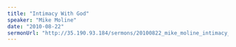 ```yaml
---
title: "Intimacy With God"
speaker: "Mike Moline"
date: "2010-08-22"
sermonUrl: "http://35.190.93.184/sermons/20100822_mike_moline_intimacy_with_god.mp3"
---
```

